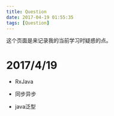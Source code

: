 ```yaml
---
title: Question
date: 2017-04-19 01:55:35
tags: [Question]
---
```


这个页面是来记录我的当前学习时疑惑的点。

# 2017/4/19

- RxJava 

- 同步异步 

- java泛型